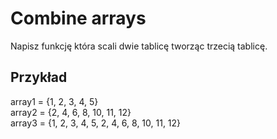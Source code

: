 # Combine arrays
Napisz funkcję która scali dwie tablicę  tworząc trzecią tablicę.
## Przykład
array1 = {1, 2, 3, 4, 5} \
array2 = {2, 4, 6, 8, 10, 11, 12} \
array3 = {1, 2, 3, 4, 5, 2, 4, 6, 8, 10, 11, 12}
